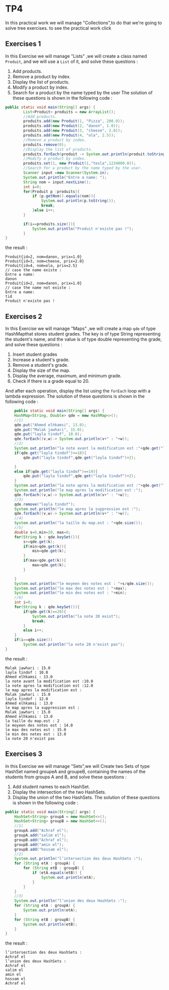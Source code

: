 # TP4
In this practical work we will manage "Collections",to do that we're going to solve tree exercises.
to see the practical work click
## Exercises 1
In this Exercise we will manage "Lists" ,we will create a class named `Produit`, and we will use a `List` of it, and solve these questions :
1. Add products.
2. Remove a product by index.
3. Display the list of products.
4. Modify a product by index.
5. Search for a product by the name typed by the user
The solution of these questions is shown in the following code :
```java
public static void main(String[] args) {
        List<Produit> produits = new ArrayList();
        //Add products.
        produits.add(new Produit(1, "Pizza", 200.0));
        produits.add(new Produit(2, "danon", 1.0));
        produits.add(new Produit(3, "cheese", 2.0));
        produits.add(new Produit(4, "ola", 2.5));
        //Remove a product by index.
        produits.remove(0);
        //Display the list of products.
        produits.forEach(produit -> System.out.println(produit.toString()));
        //Modify a product by index.
        produits.set(1, new Produit(1,"tesla",1234000.0));
        //Search for a product by the name typed by the user.
        Scanner input =new Scanner(System.in);
        System.out.println("Entre a name: ");
        String nom = input.nextLine();
        int i=0;
        for(Produit p :produits){
            if (p.getNom().equals(nom)){
                System.out.println(p.toString());
                break;
            }else i++;
        }

        if(i==produits.size()){
            System.out.println("Produit n'existe pas !");
        }
}
```
the result :
````text
Produit{id=2, nom=danon, prix=1.0}
Produit{id=3, nom=cheese, prix=2.0}
Produit{id=4, nom=ola, prix=2.5}
// case the name existe :
Entre a name: 
danon
Produit{id=2, nom=danon, prix=1.0}
// case the name not existe :
Entre a name: 
tid
Produit n'existe pas !
````
## Exercises 2
In this Exercise we will manage "Maps" ,we will create  a map `qde` of type HashMapthat stores student grades. The key is of type String representing the student's name, and the value is of type double representing the grade, and solve these questions :
1. Insert student grades
2. Increase a student's grade.
3. Remove a student's grade.
4. Display the size of the map.
5. Display the average, maximum, and minimum grade.
6. Check if there is a grade equal to 20.

And after each operation, display the list using the `forEach` loop with a lambda expression.
The solution of these questions is shown in the following code :
```java
    public static void main(String[] args) {
    HashMap<String, Double> qde = new HashMap<>();
    //1)
    qde.put("Ahmed elhkamsi", 13.0);
    qde.put("Malak jawhari", 15.0);
    qde.put("layla tindof", 10.0);
    qde.forEach((v,w)-> System.out.println(v+" : "+w));
    //2)
    System.out.println("la note avant la modification est :"+qde.get("layla tindof"));
    if(qde.get("layla tindof")<=18){
        qde.put("layla tindof",qde.get("layla tindof")+2);

    }
    else if(qde.get("layla tindof")==19){
        qde.put("layla tindof",qde.get("layla tindof")+2);
    }
    System.out.println("la note apres la modification est :"+qde.get("layla tindof"));
    System.out.println("le map apres la modification est :");
    qde.forEach((v,w)-> System.out.println(v+" : "+w));
    //3)
    qde.remove("layla tindof");
    System.out.println("le map apres la suppression est :");
    qde.forEach((v,w)-> System.out.println(v+" : "+w));
    //4)
    System.out.println("la taille du map.est : "+qde.size());
    //5)
    double s=0,min=20, max=0;
    for(String k : qde.keySet()){
        s+=qde.get(k);
        if(min>qde.get(k)){
            min=qde.get(k);
        }
        if(max<qde.get(k)){
            max=qde.get(k);
        }

    }
    System.out.println("le moyeen des notes est : "+s/qde.size());
    System.out.println("le max des notes est : "+max);
    System.out.println("le min des notes est : "+min);
    //6)
    int i=0;
    for(String k : qde.keySet()){
        if(qde.get(k)==20){
            System.out.println("la note 20 exist");
            break;
        }
        else i++;
    }
    if(i==qde.size())
        System.out.println("la note 20 n'exist pas");
}
```
the result :
````text
Malak jawhari : 15.0
layla tindof : 10.0
Ahmed elhkamsi : 13.0
la note avant la modification est :10.0
la note apres la modification est :12.0
le map apres la modification est :
Malak jawhari : 15.0
layla tindof : 12.0
Ahmed elhkamsi : 13.0
le map apres la suppression est :
Malak jawhari : 15.0
Ahmed elhkamsi : 13.0
la taille du map.est : 2
le moyeen des notes est : 14.0
le max des notes est : 15.0
le min des notes est : 13.0
la note 20 n'exist pas
````
## Exercises 3
In this Exercise we will manage "Sets",we will Create two Sets of type HashSet named groupeA and groupeB, containing the names of the students from groups A and B, and solve these questions :
1. Add student names to each HashSet.
2. Display the intersection of the two HashSets.
3. Display the union of the two HashSets.
The solution of these questions is shown in the following code :
```java
public static void main(String[] args) {
    HashSet<String> groupA = new HashSet<>();
    HashSet<String> groupB = new HashSet<>();
    //1)
    groupA.add("Achraf el");
    groupA.add("salim el");
    groupB.add("Achraf el");
    groupB.add("amin el");
    groupB.add("hossam el");
    //2)
    System.out.println("l’intersection des deux HashSets :");
    for (String etA : groupA) {
        for (String etB : groupB) {
            if (etA.equals(etB)) {
                System.out.println(etA);
            }
        }
    }
    //3)
    System.out.println("l’union des deux HashSets :");
    for (String etA : groupA) {
        System.out.println(etA);
    }
    for (String etB : groupB) {
        System.out.println(etB);
    }
}
```
the result :
````text
l’intersection des deux HashSets :
Achraf el
l’union des deux HashSets :
Achraf el
salim el
amin el
hossam el
Achraf el
````